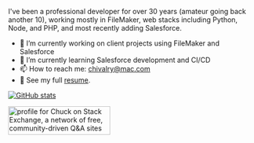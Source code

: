 I've been a professional developer for over 30 years (amateur going back another 10), working mostly in FileMaker, web stacks including Python, Node, and PHP, and most recently adding Salesforce.

- 🔭 I’m currently working on client projects using FileMaker and Salesforce
- 🌱 I’m currently learning Salesforce development and CI/CD
- 📫 How to reach me: <a href="mailto:chivalry@mac.com">chivalry@mac.com</a>
- 📄 See my full [resume].

[resume]: https://github.com/chivalry/resume

<!--
- 👯 I’m looking to collaborate on ...
- 🤔 I’m looking for help with ...
- 💬 Ask me about ...
- ⚡ Fun fact: ...
-->

[![GitHub stats](https://github-readme-stats.vercel.app/api?username=chivalry)](https://github.com/anuraghazra/github-readme-stats)

<a href="https://stackexchange.com/users/25531"><img src="https://stackexchange.com/users/flair/25531.png" width="208" height="58" alt="profile for Chuck on Stack Exchange, a network of free, community-driven Q&amp;A sites" title="profile for Chuck on Stack Exchange, a network of free, community-driven Q&amp;A sites"></a>
